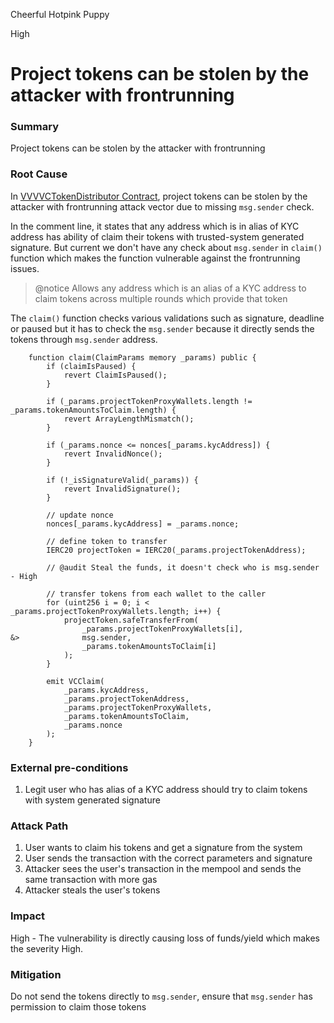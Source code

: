 Cheerful Hotpink Puppy

High

# Project tokens can be stolen by the attacker with frontrunning

### Summary

Project tokens can be stolen by the attacker with frontrunning

### Root Cause

In [VVVVCTokenDistributor Contract](https://github.com/sherlock-audit/2024-11-vvv-exchange-update/blob/1791f41b310489aaa66de349ef1b9e4bd331f14b/vvv-platform-smart-contracts/contracts/vc/VVVVCTokenDistributor.sol#L106C1-L145C6), project tokens can be stolen by the attacker with frontrunning attack vector due to missing `msg.sender` check.

In the comment line, it states that any address which is in alias of KYC address has ability of claim their tokens with trusted-system generated signature. But current we don't have any check about `msg.sender` in `claim()` function which makes the function vulnerable against the frontrunning issues.

> @notice Allows any address which is an alias of a KYC address to claim tokens across multiple rounds which provide that token


The `claim()` function checks various validations such as signature, deadline or paused but it has to check the `msg.sender` because it directly sends the tokens through `msg.sender` address.

```solidity
    function claim(ClaimParams memory _params) public {
        if (claimIsPaused) {
            revert ClaimIsPaused();
        }

        if (_params.projectTokenProxyWallets.length != _params.tokenAmountsToClaim.length) {
            revert ArrayLengthMismatch();
        }

        if (_params.nonce <= nonces[_params.kycAddress]) {
            revert InvalidNonce();
        }

        if (!_isSignatureValid(_params)) {
            revert InvalidSignature();
        }

        // update nonce
        nonces[_params.kycAddress] = _params.nonce;

        // define token to transfer
        IERC20 projectToken = IERC20(_params.projectTokenAddress);

        // @audit Steal the funds, it doesn't check who is msg.sender - High

        // transfer tokens from each wallet to the caller
        for (uint256 i = 0; i < _params.projectTokenProxyWallets.length; i++) {
            projectToken.safeTransferFrom(
                _params.projectTokenProxyWallets[i],
&>              msg.sender,
                _params.tokenAmountsToClaim[i]
            );
        }

        emit VCClaim(
            _params.kycAddress,
            _params.projectTokenAddress,
            _params.projectTokenProxyWallets,
            _params.tokenAmountsToClaim,
            _params.nonce
        );
    }
```


### External pre-conditions

1. Legit user who has alias of a KYC address should try to claim tokens with system generated signature

### Attack Path

1. User wants to claim his tokens and get a signature from the system
2. User sends the transaction with the correct parameters and signature
3. Attacker sees the user's transaction in the mempool and sends the same transaction with more gas
4. Attacker steals the user's tokens

### Impact

High - The vulnerability is directly causing loss of funds/yield which makes the severity High. 

### Mitigation

Do not send the tokens directly to `msg.sender`, ensure that `msg.sender` has permission to claim those tokens